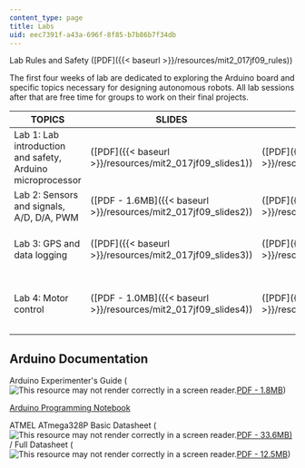 ```yaml
---
content_type: page
title: Labs
uid: eec7391f-a43a-696f-8f85-b7b86b7f34db
---
```


Lab Rules and Safety ([PDF]({{< baseurl >}}/resources/mit2_017jf09_rules))

The first four weeks of lab are dedicated to exploring the Arduino board and specific topics necessary for designing autonomous robots. All lab sessions after that are free time for groups to work on their final projects.

| TOPICS | SLIDES | HANDOUTS | FILES |
| --- | --- | --- | --- |
| Lab 1: Lab introduction and safety, Arduino microprocessor | ([PDF]({{< baseurl >}}/resources/mit2_017jf09_slides1)) | ([PDF]({{< baseurl >}}/resources/mit2_017jf09_lab1)) | &nbsp; |
| Lab 2: Sensors and signals, A/D, D/A, PWM | ([PDF - 1.6MB]({{< baseurl >}}/resources/mit2_017jf09_slides2)) | ([PDF]({{< baseurl >}}/resources/mit2_017jf09_lab2)) | &nbsp; |
| Lab 3: GPS and data logging | ([PDF]({{< baseurl >}}/resources/mit2_017jf09_slides3)) | ([PDF]({{< baseurl >}}/resources/mit2_017jf09_lab3)) | ([ZIP]({{< baseurl >}}/resources/lab3files)) (This ZIP file contains: 2 .pde files and 1 .m file.) |
| Lab 4: Motor control | ([PDF - 1.0MB]({{< baseurl >}}/resources/mit2_017jf09_slides4)) | ([PDF]({{< baseurl >}}/resources/mit2_017jf09_lab4)) | ([ZIP]({{< baseurl >}}/resources/lab4files)) (This ZIP file contains: 2 .zip files, 1 .pdf file, and 2 .pde files.) 

Arduino Documentation
---------------------

Arduino Experimenter's Guide (![This resource may not render correctly in a screen reader.](/images/inacessible.gif)[PDF - 1.8MB](http://www.oomlout.com/ARDX/ZZ-PRODUCTION/PDFs/ARDX-experimenters-guide-WEB.pdf))

[Arduino Programming Notebook](http://www.lulu.com/product/paperback/arduino-programming-notebook/3524026)

ATMEL ATmega328P Basic Datasheet (![This resource may not render correctly in a screen reader.](/images/inacessible.gif)[PDF - 33.6MB)](http://www.atmel.com/images/Atmel-8271-8-bit-AVR-Microcontroller-ATmega48A-48PA-88A-88PA-168A-168PA-328-328P_datasheet_Complete.pdf) / Full Datasheet (![This resource may not render correctly in a screen reader.](/images/inacessible.gif)[PDF - 12.5MB](http://www.atmel.com/dyn/resources/prod_documents/doc8161.pdf))